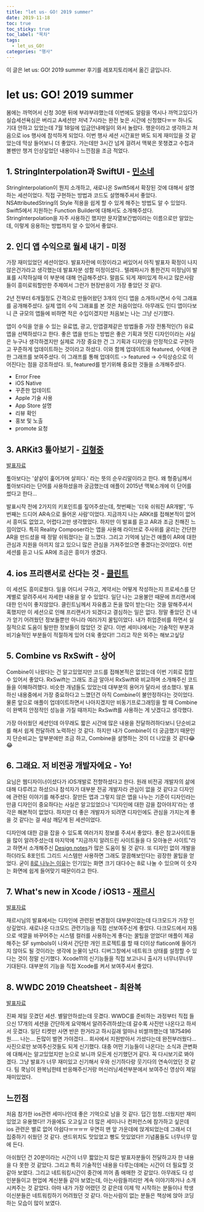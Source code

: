 ```yaml
---
title: "let us- GO! 2019 summer"
date: 2019-11-18
toc: true
toc_sticky: true
toc_label: "목차"
tags:
  - let_us_GO!
categories: "행사"
---
```


이 글은 let us: GO! 2019 summer 후기를 레포지토리에서 옮긴 글입니다.



# ﻿let us: GO! 2019 summer

﻿﻿봄에는 까먹어서 신청 30분 뒤에 부랴부랴했는데 이번에도 알람을 역시나 까먹고있다가 실습세션욕심은 버리고 A세션만 저녁 7시라는 완전 늦은 시간에 신청했다ㅠㅠ 하나도 기대 안하고 있었는데 7월 18일에 입금안내메일이 와서 놀랐다. 행운이라고 생각하고 처음으로 ios 행사에 참석하게 되었다. 이번 행사 세션 시간표만 봐도 되게 재미있을 것 같았는데 막상 들어보니 더 좋았다. 가는데만 3시간 넘게 걸려서 맥북은 못챙겼고 수첩과 볼펜만 챙겨 인상깊었던 내용이나 느낀점을 조금 적었다.



## 1. StringInterpolation과 SwiftUI - [민소네](https://minsone.github.io/programming/swift-stringinterpolation)

StringInterpolation이 뭔지 소개하고, 새로나온 Swift5에서 확장된 것에 대해서 설명하는 세션이었다. 직접 구현하는 방법과 코드도 설명해주셔서 좋았다. NSAttributedString의 Style 적용을 쉽게 할 수 있게 해주는 방법도 알 수 있었다. Swift5에서 지원하는 Function Builder에 대해서도 소개해주셨다. StringInterpolation을 자주 사용하긴 했지만 문자열보간법이라는 이름으로만 알았는데, 이렇게 응용하는 방법까지 알 수 있어서 좋았다. 



## 2. 인디 앱 수익으로 월세 내기 - 미정

가장 재미있었던 세션이었다. 발표자란에 미정이라고 써있어서 아직 발표자 확정이 나지 않은건가라고 생각했는데 발표자분 성함 미정이셨다.. 텔레파시가 통한건지 미정님이 발표를 시작하실때 이 부분에 대해 언급해주셨다. 말씀도 되게 재미있게 하시고 많은사람들이 흥미로워할만한 주제여서 그런가 현장반응이 가장 좋았던 것 같다.

2년 전부터 6개월정도 간격으로 만들어왔던 3개의 인디 앱을 소개하시면서 수익 그래표를 공개해주셨다. 실제 앱의 수익 그래표를 본 것은 처음이었다. 아무래도 인디 앱이다보니 큰 규모의 앱들에 비하면 적은 수입이겠지만 처음보는 나는 그냥 신기했다.

앱이 수익을 얻을 수 있는 유료앱, 광고, 인앱결제같은 방법들중 가장 전통적인(?) 유료앱을 선택하셨다고 한다. 좋은 앱을 만드는 방법은 좋은 기획과 멋진 디자인이라는 사실은 누구나 생각하겠지만 실제로 가장 중요한 건 그 기획과 디자인을 안정적으로 구현하고 꾸준하게 업데이트하는 것이라고 하셨다. 이와 함께 업데이트와 featured, 수익에 관한 그래프를 보여주셨다. 이 그래프를 통해 업데이트 -> featured -> 수익상승으로 이어진다는 점을 강조하셨다. 또, featured를 받기위해 중요한 것들을 소개해주셨다.

- Error Free
- iOS Native
- 꾸준한 업데이트
- Apple 기술 사용
- App Store 설명
- 리뷰 확인
- 홍보 및 노출
- promote 요청



## 3. ARKit3 톺아보기 - [김형중](https://github.com/clsoft)

[발표자료](https://www.slideshare.net/HyungJungKim6/get-an-indepth-look-at-arkit-3-161190715)

톺아보다는 '샅샅이 훑어가며 살피다.' 라는 뜻의 순우리말이라고 한다. 왜 형중님께서 톺아보다라는 단어를 사용하셨을까 궁금했는데 애플이 2015년 맥북소개에 이 단어를 썼다고 한다… 

발표시작 전에 2가지의 키포인트를 짚어주셨는데, 첫번째는 '더욱 쉬워진 AR개발', '두번째는 드디어 AR속으로 들어온 사람'이었다. 지금까지 나는 ARKit를 접해본적이 없어서 흥미도 없었고, 어렵다고만 생각했었다. 하지만 이 발표를 듣고 AR과 조금 친해진 느낌이었다. 특히 Reality Composer라는 앱을 사용해 라이브로 주사위를 굴리는 간단한 AR을 만드셨을 때 정말 쉬워졌다는 걸 느꼈다.  그리고 기억에 남는건 애플이 AR에 대한 관심과 지원을 아끼지 않고 있으니 많은 관심을 가져주었으면 좋겠다는것이었다. 이번 세션를 듣고 나도 AR에 조금은 흥미가 생겼다.



## 4. ios 프리랜서로 산다는 것 - [클린트](https://github.com/ClintJang/awesome-freelance-korea-information)

이 세션도 흥미로웠다. 일을 어디서 구하고, 계약서는 어떻게 작성하는지 프로세스를 단계별로 알려주셔서 자세한 내용을 알 수 있었다. 일단 나는 고용불안 때문에 프리랜서에 대한 인식이 좋지않았다. 클린트님께서 자유롭고 돈을 많이 받는다는 것을 말해주셔서 혹했지만 이 세션으로 인해 프리랜서가 되겠다고 결심하는 일은 없다. 정말 좋았던 건 내가 얻기 어려웠던 정보들뿐만 아니라 여러가지 꿀팁이었다. 내가 취업준비를 하면서 실질적으로 도움이 될만한 정보들이 많았던 것 같다. 이번 세미나에서는 기술적인 부분과 비기술적인 부분들이 적절하게 있어 더욱 좋았다!! 그리고 작은 외주는 해보고싶당



## 5. Combine vs RxSwift - 상어

Combine이 나왔다는 건 알고있었지만 코드를 접해본적은 없었는데 이번 기회로 접할 수 있어서 좋았다. RxSwift는 그래도 조금 알아서 RxSwift와 비교하며 소개해주신 코드들을 이해하려했다. 비슷한 개념들도 있었는데 대부분의 용어가 달라서 생소했다. 발표하신 내용중에서 가장 중요하다고 느꼈던건 아직 Combine이 불안정하다는 것이었다. 물론 앞으로 애플이 업데이트하면서 나아지겠지만 비동기프로그래밍을 할 때 Combine이 완벽히 안정적인 성능을 가질 때까지는 RxSwift를 사용하는 게 낫겠다고 생각했다. 

가장 아쉬웠던 세션인데 아무래도 짧은 시간에 많은 내용을 전달하려하다보니 단순비교를 해서 쉽게 전달하려 노력하신 것 같다.  하지만 내가 Combine이 더 궁금했기 때문인지 단순비교는 앞부분에만 조금 하고, Combine을 설명하는 것이 더 나았을 것 같다😂😂



## 6. 그래요. 저 비전공 개발자에요 - Yo!

요님은 웹디자이너이셨다가 iOS개발로 전향하셨다고 한다. 원래 비전공 개발자의 삶에 대해 다루려고 하셨으나 참석자가 대부분 전공 개발자라 관심이 없을 것 같다고 디자인에 관련된 이야기를 해주셨다. 잘만든 앱과 그렇지 않은 앱을 나누는 기준이 디자인라는 만큼 디자인이 중요하다는 사실은 알고있었으나 '디자인에 대한 감을 잡아야지'라는 생각은 해본적이 없었다. 하지만 더 좋은 개발자가 되려면 디자인에도 관심을 가지는게 좋을 것 같다는 걸 새삼 깨닫게 된 세션이었다. 

디자인에 대한 감을 잡을 수 있도록 여러가지 정보를 주셔서 좋았다. 좋은 참고사이트들을 많이 알려주셨는데 마지막에 "지금까지 알려드린 사이트들을 다 모아놓은 사이트"라고 하면서 소개해주신 [Design notes](https://www.designnotes.co/)가 많은 도움이 될 것 같다. 또 디자인 없이 개발을 하더라도 8포인트 그리드 시스템만 사용하면 그래도 깔끔해보인다는 굉장한 꿀팁을 얻었다. 굳이 [8로 나누는 이유](https://brunch.co.kr/@blackindigo-red/8)는 인기있는 화면 크기 대다수는 8로 나눌 수 있으며 이 숫자는 화면에 쉽게 들어맞기 때문이라고 한다.



## 7. What's new in Xcode / iOS13 - [재르시](https://github.com/JeaSungLEE)

[발표자료](https://www.slideshare.net/ssuser511d39/whats-new-in-xcode-ios13)

재르시님의 발표에서는 디자인에 관련된 변경점이 대부분이었는데 다크모드가 가장 인상깊었다. 새로나온 다크모드 관련기능을 직접 선보여주신게 좋았다. 다크모드에서 자동으로 색깔을 바꾸어주는 시스템 컬러를 사용하는게 좋다는 꿀팁을 얻었다! 애플이 제공해주는 SF symbols이 나와서 간단한 개인 프로젝트를 할 때 더이상 flaticon에 들어가지 않아도 될 것이라는 생각에 눈물이 났다. 디버그창에서 네트워크 상태를 설정할 수 있다는 것이 정말 신기했다. Xcode11의 신기능들을 직접 보고나니 출시가 너무너무너무 기대된다. 대부분의 기능을 직접 Xcode를 켜서 보여주셔서 좋았다.



## 8. WWDC 2019 Cheatsheet - 최완복

[발표자료](https://www.slideshare.net/imyostarr/wwdc-2019-cheatsheet-161273558)

진짜 제일 웃겼던 세션. 별말안하셨는데 웃겼다. WWDC를 준비하는 과정부터 직접 들으신 17개의 세션을 간단하게 요약해서 알려주려하셨는데 갈수록 사진만 나온다고 하셔서 웃겼다. 일단 티켓만 사면 반은 한거라고 하시길래 얼마나 비쌀까했는데 1875496원….. 나는… 돈많이 벌면 가야겠다… 회사에서 지원받아서 가셨다는데 완전부러웠다… 사진으로만 보여주신것들도 되게 신기했다. 대충 어떤 기능들이 나온다는 소식과 큰변화에 대해서는 알고있었지만 눈으로 보니까 모든게 신기했던거 같다. 꼭 다시보기로 봐야겠다. 그냥 발표가 너무 재미있고 신기해서 우와 신기하다랑 웃기다의 연속이었던 것 같다. 팀 쿡님이 완복님한테 반응해주신거랑 머신러닝세션부분에서 보여주신 영상이 제일 재미있었다. 



## 느낀점 

처음 참가한 ios관련 세미나인데 좋은 기억으로 남을 것 같다. 덥긴 엄청..더웠지만 재미있었고 유용했다!! 가을에도 오고싶고 더 많은 세미나나 컨퍼런스에 참가하고 싶은데 ios 관련은 별로 없어 아쉽다ㅠㅠㅠㅠ 우연히 맨 앞 가운데에 앉게되었는데 그래서 더 집중하기 쉬웠던 것 같다. 샌드위치도 맛있었고 빵도 맛있었다!! 기념품들도 너무너무 맘에 든다. 

아쉬웠던 건 20분이라는 시간이 너무 짧았는지 많은 발표자분들이 전달하고자 한 내용을 다 못한 것 같았다.  그리고 특히 기술적인 내용을 다루는데에는 시간이 더 필요할 것 같아 보였다. 그리고 네트워킹시간이 중간에 끼어 좀 애매한 것 같았다. 아무래도 다 성인분들이고 현업에 계신분들 같아 보였는데, 아는사람들끼리만 계속 이야기하거나 소개시켜주는 것 같았다. 아마 내가 가장 어렸던 것 같은데 이제 막 시작하는 분들이나 학생이신분들은 네트워킹하기 어려웠던 것 같다. 아는사람이 없는 분들은 책상에 앉아 코딩하는 모습이 많이 보였다.